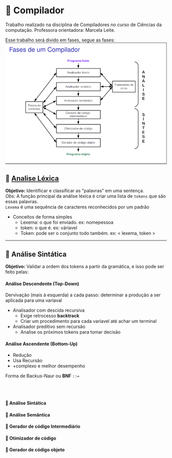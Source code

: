 # 🚀 Compilador
Trabalho realizado na disciplina de Compiladores no curso de Ciências da computação.
Professora orientadora: Marcela Leite.

Esse trabalho será divido em fases, segue as fases:
![Segue os indices:](img/fases_compilador.png)


## 📌 [Analise Léxica](https://github.com/RoniDeringer/Compilador/tree/master/analisador_lexico)
**Objetivo:** Identificar e classificar as "palavras" em uma sentença.<br>
*Obs:* A função principal da análise léxica é criar uma lista de `tokens` que são essas palavras.<br>
`Lexema` é uma sequência de caracteres reconhecidos por um padrão<br>

* Conceitos de forma simples
  * Lexema: o que foi enviado. ex: nomepessoa
  * token: o que é. ex: váriavel
  * Token: pode ser o conjunto todo também. ex: < lexema, token >

___
## 📌 Análise Sintática
**Objetivo:** Validar a ordem dos tokens a partir da gramática, e isso pode ser feito pelas:

#### Análise Descendente (Top-Down)
Dervivação (mais à esquerda)
 a cada passo: determinar a produção a ser aplicada para uma variaval
* Analisador com descida recursiva
  * Exige retrocesso **backtrack**
  * Criar um procedimento para cada varíavel até achar um terminal
* Analisador preditivo sem recursão
  * Analise os próximos tokens para tomar decisão


####  Análise Ascendente (Bottom-Up)
  * Redução
  * Usa Recursão
  * +complexo e melhor desempenho


Forma de Backus-Naur ou **BNF** `::=`


<br>
<br>

#### 📌 Análise Sintática

#### 📌 Análise Semântica

#### 📌 Gerador de código Intermediário

#### 📌 Otimizador de código

#### 📌 Gerador de código objeto


